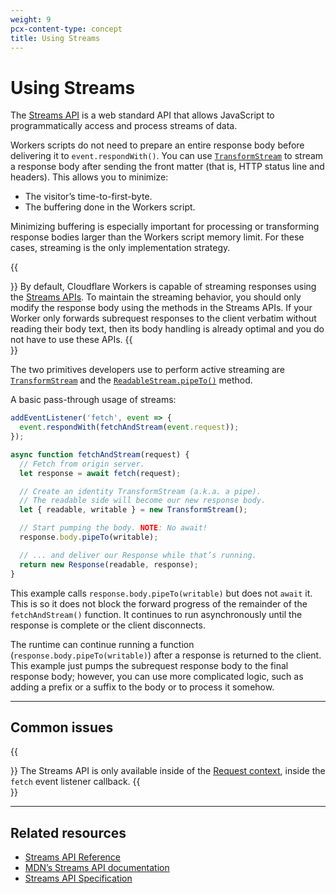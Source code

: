 ```yaml
---
weight: 9
pcx-content-type: concept
title: Using Streams
---
```


# Using Streams

The [Streams API](https://developer.mozilla.org/en-US/docs/Web/API/Streams_API) is a web standard API that allows JavaScript to programmatically access and process streams of data.

Workers scripts do not need to prepare an entire response body before delivering it to `event.respondWith()`. You can use [`TransformStream`](/workers/runtime-apis/streams/transformstream/) to stream a response body after sending the front matter (that is, HTTP status line and headers). This allows you to minimize:

- The visitor’s time-to-first-byte.
- The buffering done in the Workers script.

Minimizing buffering is especially important for processing or transforming response bodies larger than the Workers script memory limit. For these cases, streaming is the only implementation strategy.

{{<Aside type="note">}}
By default, Cloudflare Workers is capable of streaming responses using the [Streams APIs](https://developer.mozilla.org/en-US/docs/Web/API/Streams_API). To maintain the streaming behavior, you should only modify the response body using the methods in the Streams APIs. If your Worker only forwards subrequest responses to the client verbatim without reading their body text, then its body handling is already optimal and you do not have to use these APIs.
{{</Aside>}}

The two primitives developers use to perform active streaming are [`TransformStream`](/workers/runtime-apis/streams/transformstream/) and the [`ReadableStream.pipeTo()`](/workers/runtime-apis/streams/readablestream/#methods) method.

A basic pass-through usage of streams:

```js
addEventListener('fetch', event => {
  event.respondWith(fetchAndStream(event.request));
});

async function fetchAndStream(request) {
  // Fetch from origin server.
  let response = await fetch(request);

  // Create an identity TransformStream (a.k.a. a pipe).
  // The readable side will become our new response body.
  let { readable, writable } = new TransformStream();

  // Start pumping the body. NOTE: No await!
  response.body.pipeTo(writable);

  // ... and deliver our Response while that’s running.
  return new Response(readable, response);
}
```

This example calls `response.body.pipeTo(writable)` but does not `await` it. This is so it does not block the forward progress of the remainder of the `fetchAndStream()` function. It continues to run asynchronously until the response is complete or the client disconnects.

The runtime can continue running a function (`response.body.pipeTo(writable)`) after a response is returned to the client. This example just pumps the subrequest response body to the final response body; however, you can use more complicated logic, such as adding a prefix or a suffix to the body or to process it somehow.

---

## Common issues

{{<Aside type="warning" header="Warning">}}
The Streams API is only available inside of the [Request context](/workers/runtime-apis/request/), inside the `fetch` event listener callback.
{{</Aside>}}

---

## Related resources

- [Streams API Reference](/workers/runtime-apis/streams/)
- [MDN’s Streams API documentation](https://developer.mozilla.org/en-US/docs/Web/API/Streams_API)
- [Streams API Specification](https://streams.spec.whatwg.org/)
